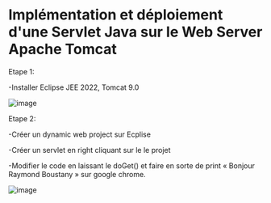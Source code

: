 # Implémentation et déploiement d'une Servlet Java sur le Web Server Apache Tomcat

Etape 1:

-Installer Eclipse JEE 2022, Tomcat 9.0

![image](https://user-images.githubusercontent.com/57688421/217081450-63d7b356-e468-4d35-9a4a-6f40bb3072cb.png)


Etape 2:

-Créer un dynamic web project sur Ecplise 

-Créer un servlet en right cliquant sur le le projet

-Modifier le code en laissant le doGet() et faire en sorte de print « Bonjour Raymond Boustany » sur google chrome.


![image](https://user-images.githubusercontent.com/57688421/217082032-4e32caed-c6b7-4b19-a474-bc943c42177e.png)
